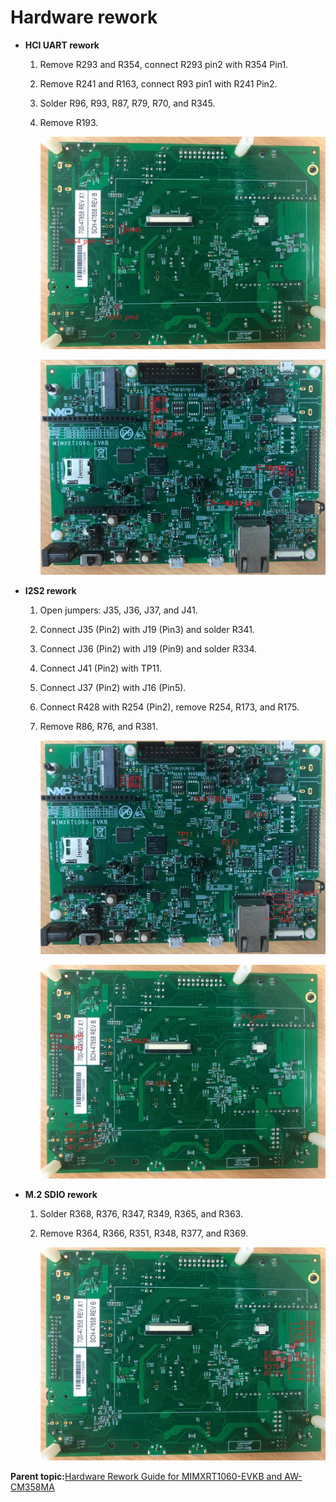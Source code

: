 # Hardware rework

-   **HCI UART rework**
    1.  Remove R293 and R354, connect R293 pin2 with R354 Pin1.

    2.  Remove R241 and R163, connect R93 pin1 with R241 Pin2.

    3.  Solder R96, R93, R87, R79, R70, and R345.

    4.  Remove R193.

        ![](../images/image1jpeg_001.jpg "MIMXRT1060-EVKB (Back)")

        ![](../images/image2jpeg.jpg "MIMXRT1060-EVKB (Front)")

-   **I2S2 rework**

    1.  Open jumpers: J35, J36, J37, and J41.
    2.  Connect J35 \(Pin2\) with J19 \(Pin3\) and solder R341.
    3.  Connect J36 \(Pin2\) with J19 \(Pin9\) and solder R334.
    4.  Connect J41 \(Pin2\) with TP11.
    5.  Connect J37 \(Pin2\) with J16 \(Pin5\).
    6.  Connect R428 with R254 \(Pin2\), remove R254, R173, and R175.
    7.  Remove R86, R76, and R381.

        ![](../images/image3jpeg_001.jpg "MIMXRT1060-EVKB (Front)")

        ![](../images/image4jpeg.jpg "MIMXRT1060-EVKB (Back)")

-   **M.2 SDIO rework**
    1.  Solder R368, R376, R347, R349, R365, and R363.
    2.  Remove R364, R366, R351, R348, R377, and R369.

        ![](../images/image5jpeg_001.jpg "MIMXRT1060-EVKB (Back)")


**Parent topic:**[Hardware Rework Guide for MIMXRT1060-EVKB and AW-CM358MA](../topics/hardware_rework_guide_for_mimxrt1060-evkb_and_aw-c.md)

